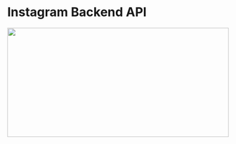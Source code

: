 # Instagram Backend API

<p align="center"><img height=250px width=100% src="https://i.pinimg.com/originals/26/79/cc/2679ccf97df374dc84a60063ac9487d3.jpg"></p>
